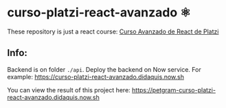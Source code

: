 # curso-platzi-react-avanzado ⚛️

These repository is just a react course: [Curso Avanzado de React de Platzi](https://platzi.com/cursos/react-avanzado/)



## Info:

Backend is on folder `./api`. Deploy the backend on Now service. For example: https://curso-platzi-react-avanzado.didaquis.now.sh

You can view the result of this project here:
https://petgram-curso-platzi-react-avanzado.didaquis.now.sh

